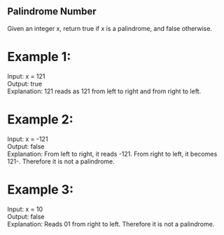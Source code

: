 ## Palindrome Number

Given an integer x, return true if x is a palindrome, and false otherwise.

# Example 1:

Input: x = 121\
Output: true\
Explanation: 121 reads as 121 from left to right and from right to left.

# Example 2:

Input: x = -121\
Output: false\
Explanation: From left to right, it reads -121. From right to left, it becomes 121-. Therefore it is not a palindrome.

# Example 3:

Input: x = 10\
Output: false\
Explanation: Reads 01 from right to left. Therefore it is not a palindrome.
